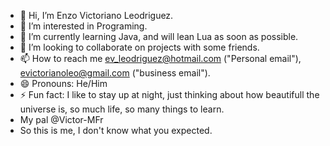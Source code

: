 - 👋 Hi, I’m Enzo Victoriano Leodriguez.
- 👀 I’m interested in Programing.
- 🌱 I’m currently learning Java, and will lean Lua as soon as possible.
- 💞️ I’m looking to collaborate on projects with some friends.
- 📫 How to reach me ev_leodriguez@hotmail.com ("Personal email"), evictorianoleo@gmail.com ("business email").
- 😄 Pronouns: He/Him
- ⚡ Fun fact: I like to stay up at night, just thinking about how beautifull the universe is, so much life, so many things to learn.
- My pal @Victor-MFr
- So this is me, I don't know what you expected.
